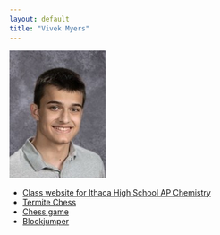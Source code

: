 ```yaml
---
layout: default
title: "Vivek Myers"
---
```


![Vivek Myers](pictures/vivek-myers-2017.jpg)
- [Class website for Ithaca High School AP Chemistry](http://www.tuorichem.com)
- [Termite Chess](http://kbam.net/termite)
- [Chess game](lib/Chess.jar)
- [Blockjumper](https://vm0.neocities.org/block-jumper.html)

<script type="application/javascript">
  function removeAll(cn) {
    var nl = document.getElementsByClassName(cn)
    for (var i = 0; i < nl.length; i++) {
      nl[i].parentNode.removeChild(nl[i])
    }
  }
  removeAll("project-tagline")
  removeAll("site-footer")                                
  var pn = document.getElementsByClassName("project-name")
  for (var i = 0; i < pn.length; i++) {
    pn[i].innerText = "Vivek Myers"
  }
</script>
